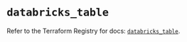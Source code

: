 # `databricks_table`

Refer to the Terraform Registry for docs: [`databricks_table`](https://registry.terraform.io/providers/databricks/databricks/1.92.0/docs/resources/table).
